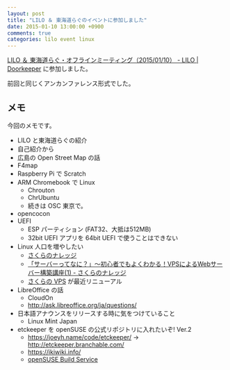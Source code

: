 ```yaml
---
layout: post
title: "LILO ＆ 東海道らぐのイベントに参加しました"
date: 2015-01-10 13:00:00 +0900
comments: true
categories: lilo event linux
---
```

[LILO ＆ 東海道らぐ・オフラインミーティング（2015/01/10） - LILO | Doorkeeper](http://lilo.doorkeeper.jp/events/18987 "LILO ＆ 東海道らぐ・オフラインミーティング（2015/01/10） - LILO | Doorkeeper")
に参加しました。

前回と同じくアンカンファレンス形式でした。

<!--more-->

## メモ

今回のメモです。

- LILO と東海道らぐの紹介
- 自己紹介から
- 広島の Open Street Map の話
- F4map
- Raspberry Pi で Scratch
- ARM Chromebook で Linux
  - Chrouton
  - ChrUbuntu
  - 続きは OSC 東京で。
- opencocon
- UEFI
  - ESP パーティション (FAT32、大抵は512MB)
  - 32bit UEFI アプリを 64bit UEFI で使うことはできない
- Linux 人口を増やしたい
  - [さくらのナレッジ](http://knowledge.sakura.ad.jp/ "さくらのナレッジ")
  - [「サーバーってなに？」～初心者でもよくわかる！VPSによるWebサーバー構築講座(1) - さくらのナレッジ](http://knowledge.sakura.ad.jp/beginner/2691/ "「サーバーってなに？」～初心者でもよくわかる！VPSによるWebサーバー構築講座(1) - さくらのナレッジ")
  - [さくらの VPS](http://vps.sakura.ad.jp/ "さくらの VPS") が最近リニューアル
- LibreOffice の話
  - CloudOn
  - http://ask.libreoffice.org/ja/questions/
- 日本語アナウンスをリリースする時に気をつけていること
  - Linux Mint Japan
- etckeeper を openSUSE の公式リポジトリに入れたいぞ! Ver.2
  - https://joeyh.name/code/etckeeper/ → http://etckeeper.branchable.com/
  - https://ikiwiki.info/
  - [openSUSE Build Service](https://build.opensuse.org/ "openSUSE Build Service")
